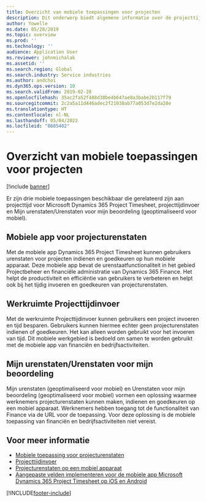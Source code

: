 ```yaml
---
title: Overzicht van mobiele toepassingen voor projecten
description: Dit onderwerp biedt algemene informatie over de projecttijdgerelateerde toepassingen voor Microsoft Dynamics 365 Project Timesheet, projecttijdinvoer en Mijn urenstaten/Urenstaten die beschikbaar zijn op een mobiel apparaat.
author: Yowelle
ms.date: 05/28/2019
ms.topic: overview
ms.prod: ''
ms.technology: ''
audience: Application User
ms.reviewer: johnmichalak
ms.assetid: ''
ms.search.region: Global
ms.search.industry: Service industries
ms.author: andchoi
ms.dyn365.ops.version: 10
ms.search.validFrom: 2019-02-28
ms.openlocfilehash: 35ac2fa52f488d38be4b647ae8a3babe2b117f79
ms.sourcegitcommit: 2c2a5a11d446adec2f21030ab77a053d7e2da28e
ms.translationtype: HT
ms.contentlocale: nl-NL
ms.lasthandoff: 05/04/2022
ms.locfileid: "8685402"
---
```

# <a name="project-mobile-applications-overview"></a>Overzicht van mobiele toepassingen voor projecten

[!include [banner](../includes/banner.md)]

Er zijn drie mobiele toepassingen beschikbaar die gerelateerd zijn aan projecttijd voor Microsoft Dynamics 365 Project Timesheet, projecttijdinvoer en Mijn urenstaten/Urenstaten voor mijn beoordeling (geoptimaliseerd voor mobiel).

## <a name="project-timesheet-mobile-app"></a>Mobiele app voor projecturenstaten

Met de mobiele app Dynamics 365 Project Timesheet kunnen gebruikers urenstaten voor projecten indienen en goedkeuren op hun mobiele apparaat. Deze mobiele app bevat de urenstaatfunctionaliteit in het gebied Projectbeheer en financiële administratie van Dynamics 365 Finance. Het helpt de productiviteit en efficiëntie van gebruikers te verbeteren en helpt ook bij het tijdig invoeren en goedkeuren van projecturenstaten.

## <a name="project-time-entry-workspace"></a>Werkruimte Projecttijdinvoer

Met de werkruimte Projecttijdinvoer kunnen gebruikers een project invoeren en tijd besparen. Gebruikers kunnen hiermee echter geen projecturenstaten indienen of goedkeuren. Het kan alleen worden gebruikt voor het invoeren van tijd. Dit mobiele werkgebied is bedoeld om samen te worden gebruikt met de mobiele app van financiën en bedrijfsactiviteiten.

## <a name="my-timesheetstimesheets-for-my-review"></a>Mijn urenstaten/Urenstaten voor mijn beoordeling

Mijn urenstaten (geoptimaliseerd voor mobiel) en Urenstaten voor mijn beoordeling (geoptimaliseerd voor mobiel) vormen een oplossing waarmee werknemers projecturenstaten kunnen maken, indienen en goedkeuren op een mobiel apparaat. Werknemers hebben toegang tot de functionaliteit van Finance via de URL voor de toepassing. Voor deze oplossing is de mobiele toepassing van financiën en bedrijfsactiviteiten niet vereist.

## <a name="for-more-information"></a>Voor meer informatie

- [Mobiele toepassing voor projecturenstaten](project-timesheet.md)
- [Projecttijdinvoer]( project-time-entry-mobile-workspace.md)
- [Projecturenstaten op een mobiel apparaat](Mobile-timesheets.md)
- [Aangepaste velden implementeren voor de mobiele app Microsoft Dynamics 365 Project Timesheet op iOS en Android](custom-fields-mobile.md)


[!INCLUDE[footer-include](../includes/footer-banner.md)]
